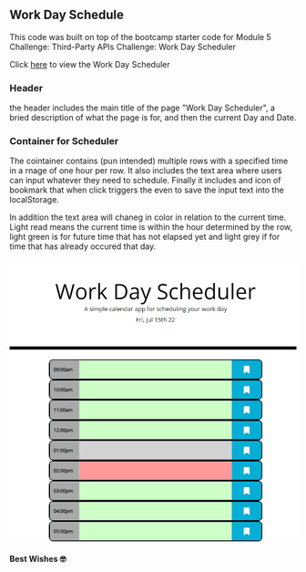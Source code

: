 ## Work Day Schedule

This code was built on top of the bootcamp starter code for Module 5 Challenge: Third-Party APIs Challenge: Work Day Scheduler

Click [here](https://jorgegarit.github.io/work-day-scheduler/) to view the Work Day Scheduler

### Header

the header includes the main title of the page "Work Day Scheduler", a bried description of what the page is for, and then the current Day and Date. 

### Container for Scheduler 

The cointainer contains (pun intended) multiple rows with a specified time in a rnage of one hour per row. It also includes the text area where users can input whatever they need to schedule. Finally it includes and icon of bookmark that when click triggers the even to save the input text into the localStorage. 

In addition the text area will chaneg in color in relation to the current time. Light read means the current time is within the hour determined by the row, light green is for future time that has not elapsed yet and light grey if for time that has already occured that day. 

![Screenshot of the Work Day Scheduler Page](./assets/images/jorgegarit.github.io_work-day-scheduler_.png)


#### Best Wishes 🤓
